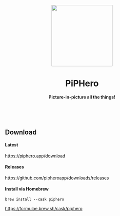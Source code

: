 <div align="center">
  <img src="https://piphero.app/icon.png" width="200" height="200" />
	<h1>PiPHero</h1>
	<p>
		<b>Picture-in-picture all the things!</b>
	</p>
	<br>
	<br>
	<br>
</div>

## Download

#### Latest
https://piphero.app/download

#### Releases
https://github.com/pipheroapp/downloads/releases

#### Install via Homebrew
```shell
brew install --cask piphero
```

https://formulae.brew.sh/cask/piphero
